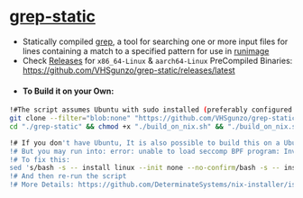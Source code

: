 # [grep-static](https://github.com/VHSgunzo/grep-static/releases/latest)

* Statically compiled [grep](https://www.gnu.org/software/grep/), a tool for searching one or more input files for lines containing a match to a specified pattern for use in [runimage](https://github.com/VHSgunzo/runimage)
* Check [Releases](https://github.com/VHSgunzo/grep-static/releases/latest) for `x86_64-Linux` & `aarch64-Linux` PreCompiled Binaries: https://github.com/VHSgunzo/grep-static/releases/latest
- #### To Build it on your Own:
```bash
!#The script assumes Ubuntu with sudo installed (preferably configured as passwordless sudo) 
git clone --filter="blob:none" "https://github.com/VHSgunzo/grep-static.git"
cd "./grep-static" && chmod +x "./build_on_nix.sh" && "./build_on_nix.sh"

!# If you don't have Ubuntu, It is also possible to build this on a Ubuntu-Chroot or Docker
!# But you may run into: error: unable to load seccomp BPF program: Invalid argument
!# To fix this:
sed 's/bash -s -- install linux --init none --no-confirm/bash -s -- install linux --init none --extra-conf "filter-syscalls = false" --no-confirm/g' -i "./build_on_nix.sh"
!# And then re-run the script
!# More Details: https://github.com/DeterminateSystems/nix-installer/issues/324
```